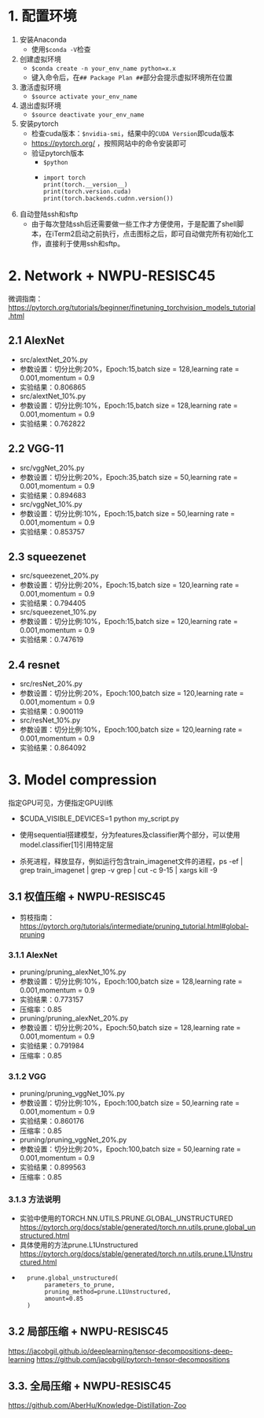 # 1. 配置环境
1. 安装Anaconda
   - 使用```$conda -V```检查
2. 创建虚拟环境
   - ```$conda create -n your_env_name python=x.x```
   - 键入命令后，在```## Package Plan ##```部分会提示虚拟环境所在位置
3. 激活虚拟环境
   - ```$source activate your_env_name```
4. 退出虚拟环境
   - ```$source deactivate your_env_name```
5. 安装pytorch
   - 检查cuda版本：`$nvidia-smi`，结果中的`CUDA Version`即cuda版本
   - https://pytorch.org/ ，按照网站中的命令安装即可
   - 验证pytorch版本
     - ```$python```
     -  ```
        import torch
        print(torch.__version__)
        print(torch.version.cuda)
        print(torch.backends.cudnn.version())
        ```
6. 自动登陆ssh和sftp
   - 由于每次登陆ssh后还需要做一些工作才方便使用，于是配置了shell脚本，在iTerm2启动之前执行，点击图标之后，即可自动做完所有初始化工作，直接利于使用ssh和sftp。        
# 2. Network + NWPU-RESISC45
微调指南：
https://pytorch.org/tutorials/beginner/finetuning_torchvision_models_tutorial.html
## 2.1 AlexNet 
   - src/alextNet_20%.py
   - 参数设置：切分比例:20%，Epoch:15,batch size = 128,learning rate = 0.001,momentum = 0.9
   - 实验结果：0.806865
   - src/alextNet_10%.py
   - 参数设置：切分比例:10%，Epoch:15,batch size = 128,learning rate = 0.001,momentum = 0.9
   - 实验结果：0.762822

## 2.2 VGG-11
   - src/vggNet_20%.py
   - 参数设置：切分比例:20%，Epoch:35,batch size = 50,learning rate = 0.001,momentum = 0.9
   - 实验结果：0.894683
   - src/vggNet_10%.py
   - 参数设置：切分比例:10%，Epoch:15,batch size = 50,learning rate = 0.001,momentum = 0.9
   - 实验结果：0.853757

## 2.3 squeezenet
   - src/squeezenet_20%.py
   - 参数设置：切分比例:20%，Epoch:15,batch size = 120,learning rate = 0.001,momentum = 0.9
   - 实验结果：0.794405
   - src/squeezenet_10%.py
   - 参数设置：切分比例:10%，Epoch:15,batch size = 120,learning rate = 0.001,momentum = 0.9
   - 实验结果：0.747619

## 2.4 resnet
   - src/resNet_20%.py
   - 参数设置：切分比例:20%，Epoch:100,batch size = 120,learning rate = 0.001,momentum = 0.9
   - 实验结果：0.900119
   - src/resNet_10%.py
   - 参数设置：切分比例:10%，Epoch:100,batch size = 120,learning rate = 0.001,momentum = 0.9
   - 实验结果：0.864092

# 3. Model compression
指定GPU可见，方便指定GPU训练
- $CUDA_VISIBLE_DEVICES=1 python my_script.py

- 使用sequential搭建模型，分为features及classifier两个部分，可以使用model.classifier[1]引用特定层

- 杀死进程，释放显存，例如运行包含train_imagenet文件的进程，ps -ef | grep train_imagenet | grep -v grep | cut -c 9-15 | xargs kill -9

  
## 3.1 权值压缩 + NWPU-RESISC45
- 剪枝指南：https://pytorch.org/tutorials/intermediate/pruning_tutorial.html#global-pruning
### 3.1.1 AlexNet
   - pruning/pruning_alexNet_10%.py
   - 参数设置：切分比例:10%，Epoch:100,batch size = 128,learning rate = 0.001,momentum = 0.9 
   - 实验结果：0.773157
   - 压缩率：0.85
   - pruning/pruning_alexNet_20%.py
   - 参数设置：切分比例:20%，Epoch:50,batch size = 128,learning rate = 0.001,momentum = 0.9 
   - 实验结果：0.791984
   - 压缩率：0.85 
### 3.1.2 VGG
   - pruning/pruning_vggNet_10%.py
   - 参数设置：切分比例:10%，Epoch:100,batch size = 50,learning rate = 0.001,momentum = 0.9
   - 实验结果：0.860176
   - 压缩率：0.85
   - pruning/pruning_vggNet_20%.py
   - 参数设置：切分比例:20%，Epoch:100,batch size = 50,learning rate = 0.001,momentum = 0.9
   - 实验结果：0.899563
   - 压缩率：0.85 

### 3.1.3 方法说明
- 实验中使用的TORCH.NN.UTILS.PRUNE.GLOBAL_UNSTRUCTURED
  https://pytorch.org/docs/stable/generated/torch.nn.utils.prune.global_unstructured.html
- 具体使用的方法prune.L1Unstructured
  https://pytorch.org/docs/stable/generated/torch.nn.utils.prune.L1Unstructured.html
- ```
    prune.global_unstructured(
         parameters_to_prune,
         pruning_method=prune.L1Unstructured,
         amount=0.85
    )
## 3.2 局部压缩 + NWPU-RESISC45

https://jacobgil.github.io/deeplearning/tensor-decompositions-deep-learning
https://github.com/jacobgil/pytorch-tensor-decompositions

## 3.3. 全局压缩 + NWPU-RESISC45

https://github.com/AberHu/Knowledge-Distillation-Zoo
